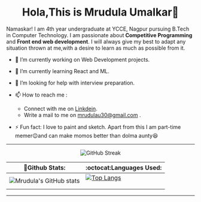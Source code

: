 # <div align="center" font-size="24px">Hola,This is Mrudula Umalkar👋</div>
 
 Namaskar! I am 4th year undergraduate at YCCE, Nagpur pursuing B.Tech in Computer Technology. I am passionate about<b> Competitive Programming</b> and <b>Front end web development</b>. I will always give my best to adapt any situation thrown at me,with a desire to learn as much as possible from it.

 - 🔭 I’m currently working on Web Development projects.
 - 🌱 I’m currently learning React and ML.
 - 🤔 I’m looking for help with interview preparation.
 - 📫 How to reach me : 
     - Connect with me on  <a href="https://www.linkedin.com/in/mrudula-umalkar-9baa9b194/">Linkdein</a>.
     - Write a mail to me on mrudulau30@gmail.com .
  
- ⚡ Fun fact: I love to paint and sketch. Apart from this I am part-time memer😉and can make momos better than dolma aunty😆
---------------------------------------------------------------------------------------------------------------------
<p align="center"><img src="https://github-readme-streak-stats.herokuapp.com?user=Mrudulau30&theme=highcontrast" alt="GitHub Streak" />

:trident:Github Stats: | :octocat:Languages Used:
------------- | -------------
![Mrudula's GitHub stats](https://github-readme-stats.vercel.app/api?username=Mrudulau30&show_icons=true&theme=great-gatsby) | [![Top Langs](https://github-readme-stats.vercel.app/api/top-langs/?username=Mrudulau30&layout=compact)](https://github.com/Mrudulau30/github-readme-stats)</p>
 -------------------------------------------------------------------------------------------------------------------------
<!--  <p align="center">Connect Here
  
  <a href="https://www.linkedin.com/in/mrudula-umalkar-9baa9b194/"><img height="50" src="https://th.bing.com/th/id/OIP.fq-vNiPeilsMeWtp_qdjSwHaHa?w=173&h=180&c=7&o=5&dpr=1.25&pid=1.7"> </a>
  <a href=""><img height="50" src="https://th.bing.com/th/id/OIP.sBEMc0A9CIBQ7wuyeLWXDQHaHa?w=188&h=188&c=7&o=5&dpr=1.25&pid=1.7"></a>
 -->



